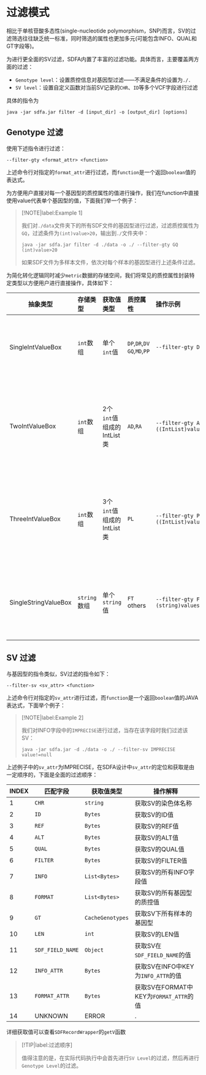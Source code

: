 # 过滤模式

相比于单核苷酸多态性(single-nucleotide polymorphism，SNP)而言，SV的过滤筛选往往缺乏统一标准，同时筛选的属性也更加多元(可能包含INFO、QUAL和GT字段等)。

为进行更全面的SV过滤，SDFA内置了丰富的过滤功能。具体而言，主要覆盖两方面的过滤：

- `Genotype level`：设置质控信息对基因型过滤——不满足条件的设置为`./.`
- `SV level`：设置自定义函数对当前SV记录的`CHR`、`ID`等多个VCF字段进行过滤

具体的指令为

``` shell
java -jar sdfa.jar filter -d [input_dir] -o [output_dir] [options]
```

## Genotype 过滤

使用下述指令进行过滤：
``` shell
--filter-gty <format_attr> <function>
```

上述命令行对指定的`format_attr`进行过滤，而`function`是一个返回`boolean`值的表达式。

为方便用户直接对每一个基因型的质控属性的值进行操作，我们在function中直接使用value代表单个基因型的值，下面我们举一个例子：

> [!NOTE|label:Example 1]
>
> 我们对`./data`文件夹下的所有SDF文件的基因型进行过滤，过滤质控属性为`GQ`，过滤条件为`(int)value>20`，输出到`./`文件夹中：
>
> ``` shell
> java -jar sdfa.jar filter -d ./data -o ./ --filter-gty GQ (int)value>20
> ```
>
> 如果SDF文件为多样本文件，依次对每个样本的基因型进行上述条件过滤。

为简化转化逻辑同时减少`metric`数据的存储空间，我们将常见的质控属性封装特定类型以方便用户进行直接操作，具体如下：

| 抽象类型             | 存储类型     | 获取值类型                | 质控属性                           | 操作示例                                          | 操作解释                                   |
| -------------------- | :----------- | :------------------------ | :--------------------------------- | :------------------------------------------------ | :----------------------------------------- |
| SingleIntValueBox    | `int`数组    | 单个`int`值               | `DP`,`DR`,`DV`<br />`GQ`,`MD`,`PP` | `--filter-gty DP (int)values>10`                  | 将DP属性值<=10的基因型为`./.`              |
| TwoIntValueBox       | `int`数组    | 2个`int`值组成的IntList类 | `AD`,`RA`                          | `--filter-gty AD ((IntList)values).get(0)>10`     | 将AD属性值的第一个int值<=10的基因型为`./.` |
| ThreeIntValueBox     | `int`数组    | 3个`int`值组成的IntList类 | `PL`                               | `--filter-gty PL ((IntList)values).get(0)>10`     | 将PL属性值的第一个int值<=10的基因型为`./.` |
| SingleStringValueBox | `string`数组 | 单个`string`值            | `FT` <br />others                  | `--filter-gty FT (string)values.equals(\"TRUE\")` | 将FT属性不为TURE的基因型设置为`./.`        |

## SV 过滤

与基因型的指令类似，SV过滤的指令如下：

``` shell
--filter-sv <sv_attr> <function>
```

上述命令行对指定的`sv_attr`进行过滤，而`function`是一个返回`boolean`值的JAVA表达式，下面举个例子：

> [!NOTE|label:Example 2]
>
> 我们对INFO字段中的`IMPRECISE`进行过滤，当存在该字段时我们过滤该SV：
>
> ``` shell
> java -jar sdfa.jar -d ./data -o ./ --filter-sv IMPRECISE value!=null
> ```

上述例子中的`sv_attr`为IMPRECISE，在SDFA设计中`sv_attr`的定位和获取是由一定顺序的，下面是全面的过滤顺序：

| INDEX | 匹配字段         | 获取值类型       | 操作解释                               |
| ----- | ---------------- | ---------------- | -------------------------------------- |
| 1     | `CHR`            | `string`         | 获取SV的染色体名称                     |
| 2     | `ID`             | `Bytes`          | 获取SV的ID值                           |
| 3     | `REF`            | `Bytes`          | 获取SV的REF值                          |
| 4     | `ALT`            | `Bytes`          | 获取SV的ALT值                          |
| 5     | `QUAL`           | `Bytes`          | 获取SV的QUAL值                         |
| 6     | `FILTER`         | `Bytes`          | 获取SV的FILTER值                       |
| 7     | `INFO`           | `List<Bytes>`    | 获取SV的所有INFO字段值                 |
| 8     | `FORMAT`         | `List<Bytes>`    | 获取SV的所有基因型的质控值             |
| 9     | `GT`             | `CacheGenotypes` | 获取SV下所有样本的基因型               |
| 10    | `LEN`            | `int`            | 获取SV的LEN值                          |
| 11    | `SDF_FIELD_NAME` | `Object`         | 获取SV在`SDF_FIELD_NAME`的值           |
| 12    | `INFO_ATTR`      | `Bytes`          | 获取SV在INFO中KEY为`INFO_ATTR`的值     |
| 13    | `FORMAT_ATTR`    | `Bytes`          | 获取SV在FORMAT中KEY为`FORMAT_ATTR`的值 |
| 14    | UNKNOWN          | ERROR            | .                                      |

详细获取值可以查看`SDFRecordWrapper`的`getV`函数

> [!TIP|label:过滤顺序]
>
> 值得注意的是，在实际代码执行中会首先进行`SV Level`的过滤，然后再进行`Genotype Level`的过滤。